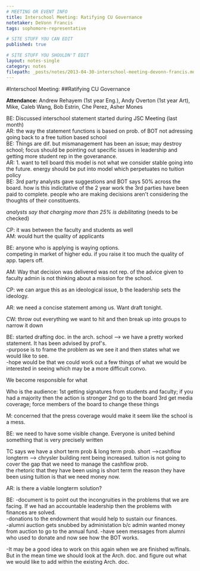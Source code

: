 ```yaml
---
# MEETING OR EVENT INFO
title: Interschool Meeting: Ratifying CU Governance
notetaker: DeVonn Francis
tags: sophomore-representative

# SITE STUFF YOU CAN EDIT
published: true

# SITE STUFF YOU SHOULDN'T EDIT
layout: notes-single
category: notes
filepath: _posts/notes/2013-04-30-interschool-meeting-devonn-francis.md
---
```


#Interschool Meeting: 
##Ratifying CU Governance     

**Attendance:** Andrew Rehayem (1st year Eng.), Andy Overton (1st year Art), Mike, Caleb Wang, Bob Estrin, Che Perez, Asher Mones    

BE: Discussed interschool statement started during JSC Meeting (last month)  
AR: the way the statement functions is based on prob. of BOT not adressing going back to a free tuition based school  
BE: Things are dif. but mismanagement has been an issue; may destroy school; focus should   be pointing out specific issues in leadership and getting more student rep in the goveranance.   
AR: 1. want to tell board this model is not what we consider stable going into the future. energy should be put into model which perpetuates no tuition policy  
BE: 3rd party analysts gave suggestions and BOT says 50% across the board. how is this indicitative of the 2 year work the 3rd parties have been paid to complete.
people who are making decisions aren't considering the thoughts of their constituents.   

*analysts say that charging more than 25% is debilitating* (needs to be checked)      

CP: it was between the faculty and students as well  
AM: would hurt the quality of applicants  

BE: anyone who is applying is waying options.  
competing in market of higher edu. if you raise it too much the quality of app. tapers off.   

AM: Way that decision was delivered was not rep. of the advice given to faculty
admin is not thinking about a mission for the school.   

CP: we can argue this as an ideological issue, b the leadership sets the ideology.   

AR: we need a concise statement among us. Want draft tonight.  

CW: throw out everything we want to hit and then break up into groups to narrow it down  

BE: started drafting doc. in the arch. school --> we have a pretty worked statement. It has been advised by prof's.   
-purpose is to frame the problem as we see it and then states what we would like to see.   
-hope would be that we could work out a few things of what we would be interested in seeing which may be a more difficult convo.

We become responsible for what 

Who is the audience:
1st getting signatures from students and faculty; if you had a majority then the action is stronger
2nd go to the board
3rd get media coverage; force members of the board to change these things

M: concerned that the press coverage would make it seem like the school is a mess.

BE: we need to have some visible change. Everyone is united behind something that is very precisely written   

TC says we have a short term prob & long term prob. short -->cashflow longterm --> chrysler building rent being increased.
tuition is not going to cover the gap that we need to manage the cashflow prob.  
the rhetoric that they have been using is short term the reason they have been using tuition is that we need money now. 

AR: is there a viable longterm solution?  

BE:
-document is to point out the incongruities in the problems that we are facing. If we had an accountable leadership then the problems with finances are solved.   
-donations to the endowment that would help to sustain our finances.  
-alumni auction gets snubbed by administation b/c admin wanted money from auction to go to the annual fund.
-have seen messages from alumni who used to donate and now see how the BOT works.

-It may be a good idea to work on this again when we are finished w/finals. But in the mean time we should look at the Arch. doc. and figure out what we would like to add within the existing Arch. doc. 








